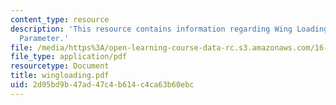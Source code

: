 ```yaml
---
content_type: resource
description: 'This resource contains information regarding Wing Loading: An Important
  Parameter.'
file: /media/https%3A/open-learning-course-data-rc.s3.amazonaws.com/16-01-unified-engineering-i-ii-iii-iv-fall-2005-spring-2006/2d05bd9b47ad47c4b614c4ca63b60ebc_wingloading.pdf
file_type: application/pdf
resourcetype: Document
title: wingloading.pdf
uid: 2d05bd9b-47ad-47c4-b614-c4ca63b60ebc
---
```

